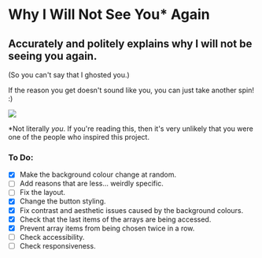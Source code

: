# Why I Will Not See You\* Again

## Accurately and politely explains why I will not be seeing you again.

(So you can't say that I ghosted you.)

If the reason you get doesn't sound like you, you can just take another spin! :)

![](https://media.giphy.com/media/l0HlJzEt0SMAGwNO0/giphy.gif)

\*Not literally *you*. If you're reading this, then it's very unlikely that you were one of the people who inspired this project.

### To Do:
- [x] Make the background colour change at random.
- [ ] Add reasons that are less... weirdly specific.
- [ ] Fix the layout.
- [x] Change the button styling.
- [x] Fix contrast and aesthetic issues caused by the background colours.
- [x] Check that the last items of the arrays are being accessed.
- [x] Prevent array items from being chosen twice in a row.
- [ ] Check accessibility.
- [ ] Check responsiveness.
